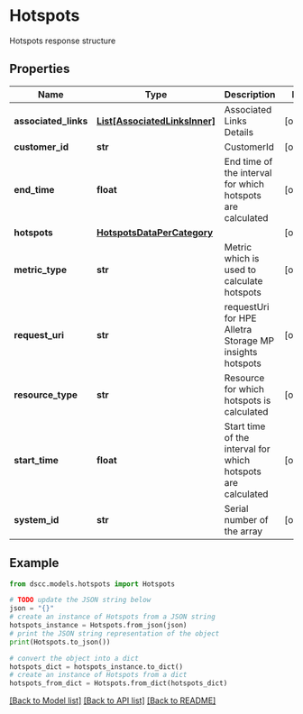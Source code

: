 # Hotspots

Hotspots response structure

## Properties

Name | Type | Description | Notes
------------ | ------------- | ------------- | -------------
**associated_links** | [**List[AssociatedLinksInner]**](AssociatedLinksInner.md) | Associated Links Details | [optional] 
**customer_id** | **str** | CustomerId | [optional] 
**end_time** | **float** | End time of the interval for which hotspots are calculated | [optional] 
**hotspots** | [**HotspotsDataPerCategory**](HotspotsDataPerCategory.md) |  | [optional] 
**metric_type** | **str** | Metric which is used to calculate hotspots | [optional] 
**request_uri** | **str** | requestUri for HPE Alletra Storage MP insights hotspots | [optional] 
**resource_type** | **str** | Resource for which hotspots is calculated | [optional] 
**start_time** | **float** | Start time of the interval for which hotspots are calculated | [optional] 
**system_id** | **str** | Serial number of the array | [optional] 

## Example

```python
from dscc.models.hotspots import Hotspots

# TODO update the JSON string below
json = "{}"
# create an instance of Hotspots from a JSON string
hotspots_instance = Hotspots.from_json(json)
# print the JSON string representation of the object
print(Hotspots.to_json())

# convert the object into a dict
hotspots_dict = hotspots_instance.to_dict()
# create an instance of Hotspots from a dict
hotspots_from_dict = Hotspots.from_dict(hotspots_dict)
```
[[Back to Model list]](../README.md#documentation-for-models) [[Back to API list]](../README.md#documentation-for-api-endpoints) [[Back to README]](../README.md)


